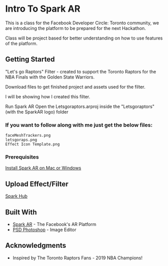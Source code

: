 # Intro To Spark AR

This is a class for the Facebook Developer Circle: Toronto community, we are introducing the platform to be prepared for the next Hackathon.

Class will be project based for better understanding on how to use features of the platform.

## Getting Started

"Let's go Raptors" Filter - created to support the Toronto Raptors for the NBA Finals with the Golden State Warriors.

Download files to get finished project and assets used for the filter.

I will be showing how I created this filter.

Run Spark AR
Open the Letsgoraptors.arproj inside the "Letsgoraptors" (with the SparkAR logo) folder

### If you want to follow along with me just get the below files:

    faceMeshTrackers.png
    letsgoraps.png
    Effect Icon Template.png

### Prerequisites

[Install Spark AR on Mac or Windows ](https://developers.facebook.com/docs/ar-studio/downloads)

## Upload Effect/Filter

[Spark Hub ](https://www.facebook.com/sparkarhub/)

## Built With

- [Spark AR](https://sparkar.facebook.com/ar-studio/) - The Facebook's AR Platform
- [PSD Photoshop](https://www.adobe.com/ca/products/photoshop.html) - Image Editor

## Acknowledgments

- Inspired by The Toronto Raptors Fans - 2019 NBA Champions!
